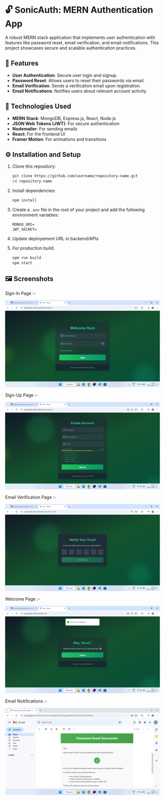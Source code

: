 # 🔓 SonicAuth: MERN Authentication App 

A robust MERN stack application that implements user authentication with features like password reset, email verification, and email notifications. This project showcases secure and scalable authentication practices. 

## 🚀 Features

- **User Authentication**: Secure user login and signup.
- **Password Reset**: Allows users to reset their passwords via email.
- **Email Verification**: Sends a verification email upon registration.
- **Email Notifications**: Notifies users about relevant account activity.

## 🔧 Technologies Used

- **MERN Stack**: MongoDB, Express.js, React, Node.js
- **JSON Web Tokens (JWT)**: For secure authentication
- **Nodemailer**: For sending emails
- **React**: For the frontend UI
- **Framer Motion**: For animations and transitions

## ⚙️ Installation and Setup

1. Clone this repository:

   ```bash
   git clone https://github.com/username/repository-name.git
   cd repository-name
   ```

2. Install dependencies:

   ```bash
   npm install
   ```

3. Create a `.env` file in the root of your project and add the following environment variables:

   ```env
   MONGO_URI= 
   JWT_SECRET= 
   ```
   
4. Update deployement URL in backend/APIs
   
5. For production build:

   ```bash
   npm run build
   npm start
   ```

## 🖼️ Screenshots

Sign-In Page :-

![Screenshot 6](./screenshots/Screenshot%20(6).png)

Sign-Up Page :-

![Screenshot 8](./screenshots/Screenshot%20(8).png)

Email Verification Page :-

![Screenshot 9](./screenshots/Screenshot%20(9).png)

Welcome Page :-

![Screenshot 10](./screenshots/Screenshot%20(10).png)

Email Notifications :-

![Screenshot 4](./screenshots/Screenshot%20(4).png)

